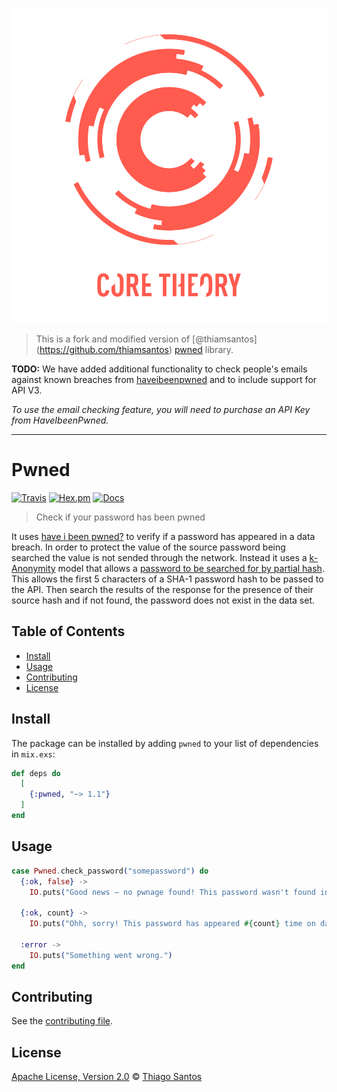 ![coretheory_logo](assets/static/images/CT_Logo_Color.png)

> This is a fork and modified version of [@thiamsantos] (https://github.com/thiamsantos) [pwned](https://github.com/thiamsantos/pwned) library.

**TODO:** We have added additional functionality to check people's emails against known breaches from [haveibeenpwned](https://haveibeenpwned.com) and to include support for API V3.

_To use the email checking feature, you will need to purchase an API Key from HaveIbeenPwned._
***

# Pwned

[![Travis](https://img.shields.io/travis/thiamsantos/pwned.svg)](https://travis-ci.org/thiamsantos/pwned)
[![Hex.pm](https://img.shields.io/hexpm/v/pwned.svg)](https://hex.pm/packages/pwned)
[![Docs](https://img.shields.io/badge/hex-docs-green.svg)](https://hexdocs.pm/pwned)

> Check if your password has been pwned

It uses [have i been pwned?](https://haveibeenpwned.com) to verify if a password has appeared in a data breach. In order to protect the value of the source password being searched the value is not sended through the network. Instead it uses a [k-Anonymity](https://en.wikipedia.org/wiki/K-anonymity) model that allows a [password to be searched for by partial hash](https://haveibeenpwned.com/API/v2#SearchingPwnedPasswordsByRange). This allows the first 5 characters of a SHA-1 password hash to be passed to the API. Then search the results of the response for the presence of their source hash and if not found, the password does not exist in the data set.

## Table of Contents

-   [Install](#install)
-   [Usage](#usage)
-   [Contributing](#contributing)
-   [License](#license)

## Install

The package can be installed by adding `pwned` to your list of dependencies in `mix.exs`:

```elixir
def deps do
  [
    {:pwned, "~> 1.1"}
  ]
end
```

## Usage

```elixir
case Pwned.check_password("somepassword") do
  {:ok, false} ->
    IO.puts("Good news — no pwnage found! This password wasn't found in any of the Pwned Passwords loaded into Have I been pwned.")

  {:ok, count} ->
    IO.puts("Ohh, sorry! This password has appeared #{count} time on data breaches.")

  :error ->
    IO.puts("Something went wrong.")
end
```

## Contributing

See the [contributing file](CONTRIBUTING.md).

## License

[Apache License, Version 2.0](LICENSE.md) © [Thiago Santos](https://github.com/thiamsantos)
